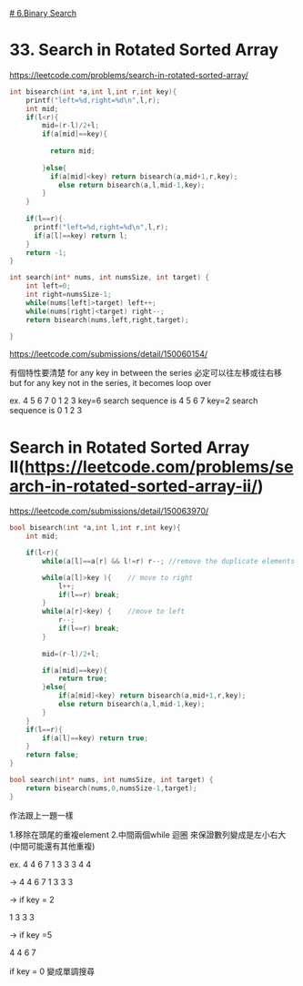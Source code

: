  [# 6.Binary Search](/binarysearch.md)

 
# 33. Search in Rotated Sorted Array
 https://leetcode.com/problems/search-in-rotated-sorted-array/

```c
int bisearch(int *a,int l,int r,int key){
    printf("left=%d,right=%d\n",l,r); 
    int mid;
    if(l<r){
        mid=(r-l)/2+l;
        if(a[mid]==key){
            
          return mid;
          
        }else{
          if(a[mid]<key) return bisearch(a,mid+1,r,key);
            else return bisearch(a,l,mid-1,key);       
        }
    }
    
    if(l==r){
      printf("left=%d,right=%d\n",l,r); 
      if(a[l]==key) return l;
    } 
    return -1;
}

int search(int* nums, int numsSize, int target) {
    int left=0;
    int right=numsSize-1;
    while(nums[left]>target) left++;
    while(nums[right]<target) right--;
    return bisearch(nums,left,right,target);
    
}
```

https://leetcode.com/submissions/detail/150060154/


有個特性要清楚
for any key in between the series 必定可以往左移或往右移
but for any key not in the series, it becomes loop over

ex. 4 5 6 7 0 1 2 3
key=6 search sequence is 4 5 6 7
key=2 search sequence is 0 1 2 3



# Search in Rotated Sorted Array II(https://leetcode.com/problems/search-in-rotated-sorted-array-ii/)

https://leetcode.com/submissions/detail/150063970/
```c
bool bisearch(int *a,int l,int r,int key){
    int mid;

    if(l<r){
        while(a[l]==a[r] && l!=r) r--; //remove the duplicate elements

        while(a[l]>key ){    // move to right
            l++;
            if(l==r) break;
        }
        while(a[r]<key) {    //move to left
            r--;
            if(l==r) break;
        }
        
        mid=(r-l)/2+l;

        if(a[mid]==key){
            return true;
        }else{
            if(a[mid]<key) return bisearch(a,mid+1,r,key);
            else return bisearch(a,l,mid-1,key);
        }
    }
    if(l==r){
        if(a[l]==key) return true;
    }
    return false;
}

bool search(int* nums, int numsSize, int target) {
    return bisearch(nums,0,numsSize-1,target);
}
```

作法跟上一題一樣

1.移除在頭尾的重複element
2.中間兩個while 迴圈 來保證數列變成是左小右大(中間可能還有其他重複)

ex. 4 4 6 7 1 3 3 3 4 4

-> 4 4 6 7 1 3 3 3

-> if key = 2

1 3 3 3

-> if key =5

4 4 6 7

if key = 0 變成單調搜尋
